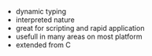 - dynamic typing
- interpreted nature
- great for scripting and rapid application
- usefull in many areas on most platform
- extended from C
